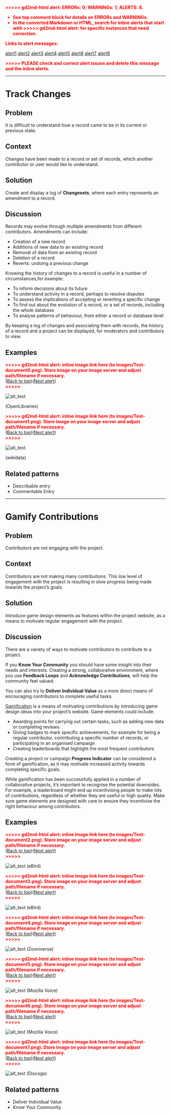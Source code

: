 <!----- Conversion time: 5.823 seconds.


Using this Markdown file:

1. Cut and paste this output into your source file.
2. See the notes and action items below regarding this conversion run.
3. Check the rendered output (headings, lists, code blocks, tables) for proper
   formatting and use a linkchecker before you publish this page.

Conversion notes:

* Docs to Markdown version 1.0β17
* Thu Aug 15 2019 04:06:34 GMT-0700 (PDT)
* Source doc: https://docs.google.com/a/theodi.org/open?id=1UhiFuuO3ySth6qzfMmcGqIvkGRRgZhoBTnkzFU_QBQs
* This document has images: check for >>>>>  gd2md-html alert:  inline image link in generated source and store images to your server.

WARNING:
You have 2 H1 headings. You may want to use the "H1 -> H2" option to demote all headings by one level.

----->


<p style="color: red; font-weight: bold">>>>>>  gd2md-html alert:  ERRORs: 0; WARNINGs: 1; ALERTS: 8.</p>
<ul style="color: red; font-weight: bold"><li>See top comment block for details on ERRORs and WARNINGs. <li>In the converted Markdown or HTML, search for inline alerts that start with >>>>>  gd2md-html alert:  for specific instances that need correction.</ul>

<p style="color: red; font-weight: bold">Links to alert messages:</p><a href="#gdcalert1">alert1</a>
<a href="#gdcalert2">alert2</a>
<a href="#gdcalert3">alert3</a>
<a href="#gdcalert4">alert4</a>
<a href="#gdcalert5">alert5</a>
<a href="#gdcalert6">alert6</a>
<a href="#gdcalert7">alert7</a>
<a href="#gdcalert8">alert8</a>

<p style="color: red; font-weight: bold">>>>>> PLEASE check and correct alert issues and delete this message and the inline alerts.<hr></p>



# Track Changes 


## Problem

It is difficult to understand how a record came to be in its current or previous state.


## Context

Changes have been made to a record or set of records, which another contributor or user would like to understand.


## Solution

Create and display a log of **Changesets**, where each entry represents an amendment to a record.


## Discussion

Records may evolve through multiple amendments from different contributors.  Amendments can include:



*   Creation of a new record
*   Additions of new data to an existing record
*   Removal of data from an existing record
*   Deletion of a record
*   Reverts: undoing a previous change

Knowing the history of changes to a record is useful in a number of circumstances,for example:



*   To inform decisions about its future
*   To understand activity in a record, perhaps to resolve disputes
*   To assess the implications of accepting or reverting a specific change
*   To find out about the evolution of a record, or a set of records, including the whole database
*   To analyse patterns of behaviour, from either a record or database level

By keeping a log of changes and associating them with records, the history of a record and a project can be displayed, for moderators and contributors to view.


## Examples



<p id="gdcalert1" ><span style="color: red; font-weight: bold">>>>>>  gd2md-html alert: inline image link here (to images/Test-document0.png). Store image on your image server and adjust path/filename if necessary. </span><br>(<a href="#">Back to top</a>)(<a href="#gdcalert2">Next alert</a>)<br><span style="color: red; font-weight: bold">>>>>> </span></p>


![alt_text](images/Test-document0.png "image_tooltip")


(OpenLibraries)



<p id="gdcalert2" ><span style="color: red; font-weight: bold">>>>>>  gd2md-html alert: inline image link here (to images/Test-document1.png). Store image on your image server and adjust path/filename if necessary. </span><br>(<a href="#">Back to top</a>)(<a href="#gdcalert3">Next alert</a>)<br><span style="color: red; font-weight: bold">>>>>> </span></p>


![alt_text](images/Test-document1.png "image_tooltip")


(wikidata)


## Related patterns



*   Describable entry
*   Commentable Entry



---



# Gamify Contributions


## Problem

Contributors are not engaging with the project.


## Context

Contributors are not making many contributions. This low level of engagement with the project is resulting in slow progress being made towards the project’s goals.


## Solution

Introduce game design elements as features within the project website, as a means to motivate regular engagement with the project.


## Discussion

There are a variety of ways to motivate contributors to contribute to a project. 

If you **Know Your Community** you should have some insight into their needs and interests. Creating a strong, collaborative environment, where you use **Feedback Loops** and **Acknowledge Contributions**, will help the community feel valued.

You can also try to **Deliver Individual Value** as a more direct means of encouraging contributors to complete useful tasks.

[Gamification](https://en.wikipedia.org/wiki/Gamification) is a means of motivating contributions by introducing game design ideas into your project’s website. Game elements could include:



*   Awarding points for carrying out certain tasks, such as adding new data or completing reviews
*   Giving badges to mark specific achievements, for example for being a regular contributor, contributing a specific number of records, or participating in an organised campaign
*   Creating leaderboards that highlight the most frequent contributors

Creating a project or campaign **Progress Indicator** can be considered a form of gamification, as it may motivate increased activity towards completing specific goals.

While gamification has been successfully applied in a number of collaborative projects, it’s important to recognise the potential downsides. For example, a leaderboard might end up incentivising people to make lots of contributions, regardless of whether they are useful or high quality. Make sure game elements are designed with care to ensure they incentivise the right behaviour among contributors.


## Examples



<p id="gdcalert3" ><span style="color: red; font-weight: bold">>>>>>  gd2md-html alert: inline image link here (to images/Test-document2.png). Store image on your image server and adjust path/filename if necessary. </span><br>(<a href="#">Back to top</a>)(<a href="#gdcalert4">Next alert</a>)<br><span style="color: red; font-weight: bold">>>>>> </span></p>


![alt_text](images/Test-document2.png "image_tooltip")
(eBird)



<p id="gdcalert4" ><span style="color: red; font-weight: bold">>>>>>  gd2md-html alert: inline image link here (to images/Test-document3.png). Store image on your image server and adjust path/filename if necessary. </span><br>(<a href="#">Back to top</a>)(<a href="#gdcalert5">Next alert</a>)<br><span style="color: red; font-weight: bold">>>>>> </span></p>


![alt_text](images/Test-document3.png "image_tooltip")
(eBird)



<p id="gdcalert5" ><span style="color: red; font-weight: bold">>>>>>  gd2md-html alert: inline image link here (to images/Test-document4.png). Store image on your image server and adjust path/filename if necessary. </span><br>(<a href="#">Back to top</a>)(<a href="#gdcalert6">Next alert</a>)<br><span style="color: red; font-weight: bold">>>>>> </span></p>


![alt_text](images/Test-document4.png "image_tooltip")
(Zooniverse)



<p id="gdcalert6" ><span style="color: red; font-weight: bold">>>>>>  gd2md-html alert: inline image link here (to images/Test-document5.png). Store image on your image server and adjust path/filename if necessary. </span><br>(<a href="#">Back to top</a>)(<a href="#gdcalert7">Next alert</a>)<br><span style="color: red; font-weight: bold">>>>>> </span></p>


![alt_text](images/Test-document5.png "image_tooltip")
(Mozilla Voice)



<p id="gdcalert7" ><span style="color: red; font-weight: bold">>>>>>  gd2md-html alert: inline image link here (to images/Test-document6.png). Store image on your image server and adjust path/filename if necessary. </span><br>(<a href="#">Back to top</a>)(<a href="#gdcalert8">Next alert</a>)<br><span style="color: red; font-weight: bold">>>>>> </span></p>


![alt_text](images/Test-document6.png "image_tooltip")
(Mozilla Voice)



<p id="gdcalert8" ><span style="color: red; font-weight: bold">>>>>>  gd2md-html alert: inline image link here (to images/Test-document7.png). Store image on your image server and adjust path/filename if necessary. </span><br>(<a href="#">Back to top</a>)(<a href="#gdcalert9">Next alert</a>)<br><span style="color: red; font-weight: bold">>>>>> </span></p>


![alt_text](images/Test-document7.png "image_tooltip")
(Discogs)


## Related patterns



*   Deliver Individual Value
*   Know Your Community

<!-- Docs to Markdown version 1.0β17 -->

